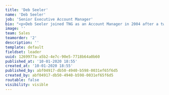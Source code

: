 ```yaml
---
title: 'Deb Seeler'
name: 'Deb Seeler'
job: 'Senior Executive Account Manager'
bio: "<p>Deb Seeler joined TNG as an Account Manager in 2004 after a twenty-year career with a major Canadian Financial Institution. Her background includes various management roles in retail banking, with an emphasis on mortgage lending and credit. Deb’s extensive careers in both banking and appraisal management gives her a unique insight into the industry and the ability to provide her clients with service and solutions specifically tailored to their needs. As a TNG Account Executive over the last 10 years, Deb has managed the Head Office relationships with both TD Canada Trust and Scotiabank and was instrumental in the launch of Scotia International.\r\n</p><p>Email: deb.seeler@nationwideappraisals.com\r\n</p><p><br></p>"
image: ''
team: Sales
teamorder: '2'
description: ''
template: default
fieldset: leader
uuid: 1269977a-a5b2-4e7c-90e5-7718b64a0b60
published_at: '10-01-2020 18:55'
created_at: '10-01-2020 18:55'
published_by: abf04917-db50-4940-b598-0031ef65f6d5
created_by: abf04917-db50-4940-b598-0031ef65f6d5
routable: false
visibility: visible
---
```

